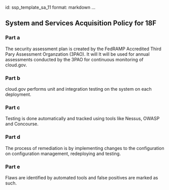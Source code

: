 id: ssp_template_sa_11
format: markdown
...
## System and Services Acquisition Policy for 18F

### Part a

The security assessment plan is created by the FedRAMP Accredited Third Pary Assessment Organzation (3PAO). It will It will be used for annual assessments conducted by the 3PAO for continuous monitoring of cloud.gov.

### Part b

cloud.gov performs unit and integration testing on the system on each deployment.

### Part c

Testing is done automatically and tracked using tools like Nessus, OWASP and Concourse.

### Part d

The process of remediation is by implementing changes to the configuration on configuration management, redeploying and testing.

### Part e

Flaws are identified by automated tools and false positives are marked as such.
